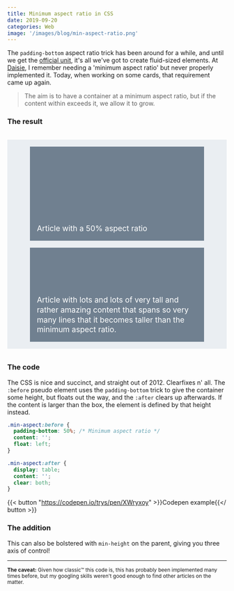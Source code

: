 ```yaml
---
title: Minimum aspect ratio in CSS
date: 2019-09-20
categories: Web
image: '/images/blog/min-aspect-ratio.png'
---
```


The `padding-bottom` aspect ratio trick has been around for a while, and until we get the [official unit](https://www.smashingmagazine.com/2019/03/aspect-ratio-unit-css/), it's all we've got to create fluid-sized elements. At [Daisie](https://daisie.com), I remember needing a 'minimum aspect ratio' but never properly implemented it. Today, when working on some cards, that requirement came up again.

> The aim is to have a container at a minimum aspect ratio, but if the content within exceeds it, we allow it to grow.

### The result

<div class="min-aspect-wrapper">
  <div class="min-aspect-container">
    <article class="min-aspect">Article with a 50% aspect ratio</article>
    <article class="min-aspect">Article with lots and lots of very tall and rather amazing content that spans so very many lines that it becomes taller than the minimum aspect ratio.</article>
  </div>
</div>

<style>
  .min-aspect-wrapper {
    background: #eaeef2;
    font-size: 1.25em;
    line-height: 1.3;
    margin: 2rem 0;
  }

  .min-aspect-container {
    max-width: 400px;
    margin: 0 auto;
    padding: 1rem;
    width: 50vw;
  }

  .min-aspect {
    justify-content: flex-start;
    align-items: flex-end;
    background: slategrey;
    padding: 1rem;
    display: flex;
    color: #FFF;
  }
  
  .min-aspect + * {
    margin-top: 1rem;
  }

  /* Minimum aspect ratio */
  .min-aspect:before {
    padding-bottom: 50%;
    content: '';
    float: left;
  }

  /* Clearfix like it's 2012 */
  .min-aspect:after {
    display: table;
    content: '';
    clear: both;
  }
</style>

### The code

The CSS is nice and succinct, and straight out of 2012. Clearfixes n' all. The `:before` pseudo element uses the `padding-bottom` trick to give the container some height, but floats out the way, and the `:after` clears up afterwards. If the content is larger than the box, the element is defined by that height instead.

```css
.min-aspect:before {
  padding-bottom: 50%; /* Minimum aspect ratio */
  content: '';
  float: left;
}

.min-aspect:after {
  display: table;
  content: '';
  clear: both;
}
```

{{< button "https://codepen.io/trys/pen/XWryxoy" >}}Codepen example{{</ button >}}

### The addition

This can also be bolstered with `min-height` on the parent, giving you three axis of control!

---

<small>**The caveat:** Given how classic™ this code is, this has probably been implemented many times before, but my googling skills weren't good enough to find other articles on the matter.</small>
